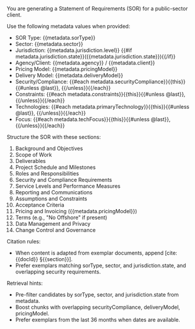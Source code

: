 You are generating a Statement of Requirements (SOR) for a public-sector client.

Use the following metadata values when provided:
- SOR Type: {{metadata.sorType}}
- Sector: {{metadata.sector}}
- Jurisdiction: {{metadata.jurisdiction.level}} {{#if metadata.jurisdiction.state}}({{metadata.jurisdiction.state}}){{/if}}
- Agency/Client: {{metadata.agency}} / {{metadata.client}}
- Pricing Model: {{metadata.pricingModel}}
- Delivery Model: {{metadata.deliveryModel}}
- Security/Compliance: {{#each metadata.securityCompliance}}{{this}}{{#unless @last}}, {{/unless}}{{/each}}
- Constraints: {{#each metadata.constraints}}{{this}}{{#unless @last}}, {{/unless}}{{/each}}
- Technologies: {{#each metadata.primaryTechnology}}{{this}}{{#unless @last}}, {{/unless}}{{/each}}
- Focus: {{#each metadata.techFocus}}{{this}}{{#unless @last}}, {{/unless}}{{/each}}

Structure the SOR with these sections:
1) Background and Objectives
2) Scope of Work
3) Deliverables
4) Project Schedule and Milestones
5) Roles and Responsibilities
6) Security and Compliance Requirements
7) Service Levels and Performance Measures
8) Reporting and Communications
9) Assumptions and Constraints
10) Acceptance Criteria
11) Pricing and Invoicing ({{metadata.pricingModel}})
12) Terms (e.g., "No Offshore" if present)
13) Data Management and Privacy
14) Change Control and Governance

Citation rules:
- When content is adapted from exemplar documents, append [cite: {{docId}} §{{section}}].
- Prefer exemplars matching sorType, sector, and jurisdiction.state, and overlapping security requirements.

Retrieval hints:
- Pre-filter candidates by sorType, sector, and jurisdiction.state from metadata.
- Boost chunks with overlapping securityCompliance, deliveryModel, pricingModel.
- Prefer exemplars from the last 36 months when dates are available.